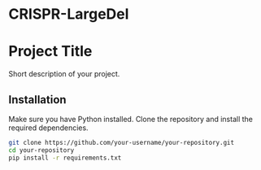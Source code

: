 <h1> CRISPR-LargeDel </h1>

# Project Title

Short description of your project.

## Installation

Make sure you have Python installed. Clone the repository and install the required dependencies.

```bash
git clone https://github.com/your-username/your-repository.git
cd your-repository
pip install -r requirements.txt
